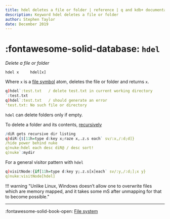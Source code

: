 ```yaml
---
title: hdel deletes a file or folder | reference | q and kdb+ documentation
description: Keyword hdel deletes a file or folder
author: Stephen Taylor
date: December 2019
---
```

# :fontawesome-solid-database: `hdel`


_Delete a file or folder_

```syntax
hdel x     hdel[x]
```

Where `x` is a [file symbol](../basics/glossary.md#file-symbol) atom, deletes the file or folder and returns `x`.

```q
q)hdel`:test.txt   / delete test.txt in current working directory
`:test.txt
q)hdel`:test.txt   / should generate an error
'test.txt: No such file or directory
```

`hdel` can delete folders only if empty.

To delete a folder and its contents, [recursively](dotz.md#zs-self)

```q
​/diR gets recursive dir listing​
q)diR:{$[11h=type d:key x;raze x,.z.s each` sv/:x,/:d;d]}
​/hide power behind nuke​
q)​nuke:hdel​ ​each​ ​​desc diR​@​ / desc sort!​
​q)nuke`:mydir
```

For a general visitor pattern with `hdel`

```q
​q)visitNode:{if[11h=type d:key y;.z.s[x]each` sv/:y,/:d;];x y}
q)nuke:visitNode[hdel]
```

!!! warning "Unlike Linux, Windows doesn’t allow one to overwrite files which are memory mapped, and it takes some mS after unmapping for that to become possible."

----
:fontawesome-solid-book-open:
[File system](../basics/files.md)
